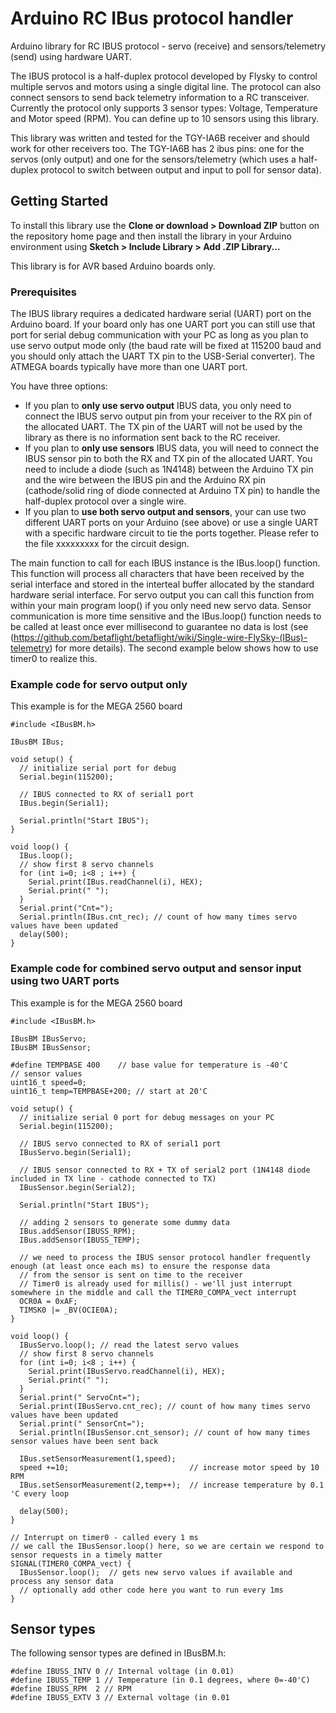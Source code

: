 # Arduino RC IBus protocol handler
Arduino library for RC IBUS protocol - servo (receive) and sensors/telemetry (send) using hardware UART.

The IBUS protocol is a half-duplex protocol developed by Flysky to control multiple servos and motors using a single digital line.
The protocol can also connect sensors to send back telemetry information to a RC transceiver. Currently the protocol only supports 3 sensor types: Voltage, Temperature and Motor speed (RPM). You can define up to 10 sensors using this library.

This library was written and tested for the TGY-IA6B receiver and should work for other receivers too.
The TGY-IA6B has 2 ibus pins: one for the servos (only output) and one for the sensors/telemetry
(which uses a half-duplex protocol to switch between output and input to poll for sensor data).

## Getting Started

To install this library use the **Clone or download > Download ZIP** button on the repository home page and then install the library in your Arduino environment using **Sketch > Include Library > Add .ZIP Library...**

This library is for AVR based Arduino boards only.

### Prerequisites

The IBUS library requires a dedicated hardware serial (UART) port on the Arduino board. If your board only has one UART port you can still use that port for serial debug communication with your PC as long as you plan to use servo output mode only (the baud rate will be fixed at 115200 baud and you should only attach the UART TX pin to the USB-Serial converter). The ATMEGA boards typically have more than one UART port.

You have three options:
- If you plan to **only use servo output** IBUS data, you only need to connect the IBUS servo output pin from your receiver to the RX pin of the allocated UART. The TX pin of the UART will not be used by the library as there is no information sent back to the RC receiver.
- If you plan to **only use sensors** IBUS data, you will need to connect the IBUS sensor pin to both the RX and TX pin of the allocated UART. You need to include a diode (such as 1N4148) between the Arduino TX pin and the wire between the IBUS pin and the Arduino RX pin (cathode/solid ring of diode connected at Arduino TX pin) to handle the half-duplex protocol over a single wire.
- If you plan to **use both servo output and sensors**, your can use two different UART ports on your Arduino (see above) or use a single UART with a specific hardware circuit to tie the ports together. Please refer to the file xxxxxxxxx for the circuit design.

The main function to call for each IBUS instance is the IBus.loop() function. This function will process all characters that have been received by the serial interface and stored in the interteal buffer allocated by the standard hardware serial interface. For servo output you can call this function from within your main program loop() if you only need new servo data. Sensor communication is more time sensitive and the IBus.loop() function needs to be called at least once ever millisecond to guarantee no data is lost (see (https://github.com/betaflight/betaflight/wiki/Single-wire-FlySky-(IBus)-telemetry) for more details). The second example below shows how to use timer0 to realize this.

### Example code for servo output only

This example is for the MEGA 2560 board

```
#include <IBusBM.h>

IBusBM IBus;

void setup() {
  // initialize serial port for debug
  Serial.begin(115200);

  // IBUS connected to RX of serial1 port
  IBus.begin(Serial1);
  
  Serial.println("Start IBUS");
}

void loop() {
  IBus.loop();
  // show first 8 servo channels
  for (int i=0; i<8 ; i++) {
    Serial.print(IBus.readChannel(i), HEX);
    Serial.print(" ");
  }
  Serial.print("Cnt=");
  Serial.println(IBus.cnt_rec); // count of how many times servo values have been updated
  delay(500);
}

```

### Example code for combined servo output and sensor input using two UART ports
This example is for the MEGA 2560 board

```
#include <IBusBM.h>

IBusBM IBusServo;
IBusBM IBusSensor;

#define TEMPBASE 400    // base value for temperature is -40'C
// sensor values
uint16_t speed=0;
uint16_t temp=TEMPBASE+200; // start at 20'C

void setup() {
  // initialize serial 0 port for debug messages on your PC
  Serial.begin(115200);

  // IBUS servo connected to RX of serial1 port
  IBusServo.begin(Serial1);

  // IBUS sensor connected to RX + TX of serial2 port (1N4148 diode included in TX line - cathode connected to TX)
  IBusSensor.begin(Serial2);
  
  Serial.println("Start IBUS");

  // adding 2 sensors to generate some dummy data
  IBus.addSensor(IBUSS_RPM);
  IBus.addSensor(IBUSS_TEMP);

  // we need to process the IBUS sensor protocol handler frequently enough (at least once each ms) to ensure the response data
  // from the sensor is sent on time to the receiver
  // Timer0 is already used for millis() - we'll just interrupt somewhere in the middle and call the TIMER0_COMPA_vect interrupt
  OCR0A = 0xAF;
  TIMSK0 |= _BV(OCIE0A);
}

void loop() {
  IBusServo.loop(); // read the latest servo values
  // show first 8 servo channels
  for (int i=0; i<8 ; i++) {
    Serial.print(IBusServo.readChannel(i), HEX);
    Serial.print(" ");
  }
  Serial.print(" ServoCnt=");
  Serial.print(IBusServo.cnt_rec); // count of how many times servo values have been updated
  Serial.print(" SensorCnt=");
  Serial.println(IBusSensor.cnt_sensor); // count of how many times sensor values have been sent back

  IBus.setSensorMeasurement(1,speed);
  speed +=10;                           // increase motor speed by 10 RPM
  IBus.setSensorMeasurement(2,temp++);  // increase temperature by 0.1 'C every loop

  delay(500);
}

// Interrupt on timer0 - called every 1 ms
// we call the IBusSensor.loop() here, so we are certain we respond to sensor requests in a timely matter
SIGNAL(TIMER0_COMPA_vect) {
  IBusSensor.loop();  // gets new servo values if available and process any sensor data
  // optionally add other code here you want to run every 1ms
}

```

## Sensor types

The following sensor types are defined in IBusBM.h:

```
#define IBUSS_INTV 0 // Internal voltage (in 0.01)
#define IBUSS_TEMP 1 // Temperature (in 0.1 degrees, where 0=-40'C)
#define IBUSS_RPM  2 // RPM
#define IBUSS_EXTV 3 // External voltage (in 0.01
```

